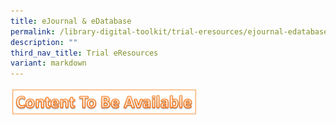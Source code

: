 ```yaml
---
title: eJournal & eDatabase
permalink: /library-digital-toolkit/trial-eresources/ejournal-edatabase/
description: ""
third_nav_title: Trial eResources
variant: markdown
---
```


![](/images/Content_to_be_300x47.png)<p></p>